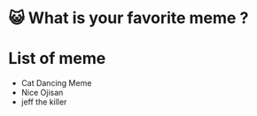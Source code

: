 # 😺 What is your favorite meme ?

# List of meme
- Cat Dancing Meme
- Nice Ojisan
- jeff the killer
